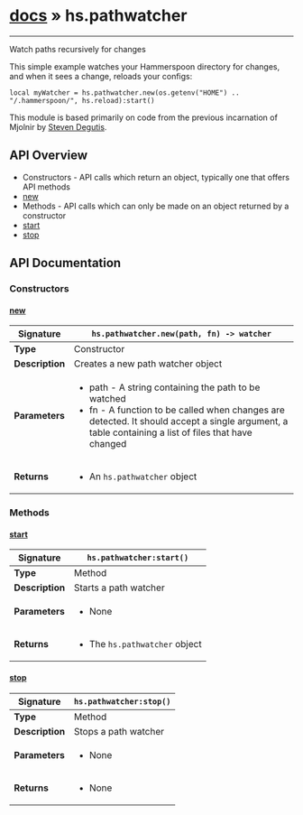 # [docs](index.md) » hs.pathwatcher
---

Watch paths recursively for changes

This simple example watches your Hammerspoon directory for changes, and when it sees a change, reloads your configs:

    local myWatcher = hs.pathwatcher.new(os.getenv("HOME") .. "/.hammerspoon/", hs.reload):start()

This module is based primarily on code from the previous incarnation of Mjolnir by [Steven Degutis](https://github.com/sdegutis/).

## API Overview
* Constructors - API calls which return an object, typically one that offers API methods
 * [new](#new)
* Methods - API calls which can only be made on an object returned by a constructor
 * [start](#start)
 * [stop](#stop)

## API Documentation

### Constructors

#### [new](#new)
| <span style="text-align: left;">**Signature**</span> | <span style="text-align: left;">`hs.pathwatcher.new(path, fn) -> watcher` </span>                                                |
| -----------------------------------------------------|---------------------------------------------------------------------------------------------------------|
| **Type**                                             | Constructor                                                                                         |
| **Description**                                      | Creates a new path watcher object                                                                                         |
| **Parameters**                                       | <ul><li>path - A string containing the path to be watched</li><li>fn - A function to be called when changes are detected. It should accept a single argument, a table containing a list of files that have changed</li></ul> |
| **Returns**                                          | <ul><li>An `hs.pathwatcher` object</li></ul>          |

### Methods

#### [start](#start)
| <span style="text-align: left;">**Signature**</span> | <span style="text-align: left;">`hs.pathwatcher:start()` </span>                                                |
| -----------------------------------------------------|---------------------------------------------------------------------------------------------------------|
| **Type**                                             | Method                                                                                         |
| **Description**                                      | Starts a path watcher                                                                                         |
| **Parameters**                                       | <ul><li>None</li></ul> |
| **Returns**                                          | <ul><li>The `hs.pathwatcher` object</li></ul>          |

#### [stop](#stop)
| <span style="text-align: left;">**Signature**</span> | <span style="text-align: left;">`hs.pathwatcher:stop()` </span>                                                |
| -----------------------------------------------------|---------------------------------------------------------------------------------------------------------|
| **Type**                                             | Method                                                                                         |
| **Description**                                      | Stops a path watcher                                                                                         |
| **Parameters**                                       | <ul><li>None</li></ul> |
| **Returns**                                          | <ul><li>None</li></ul>          |

